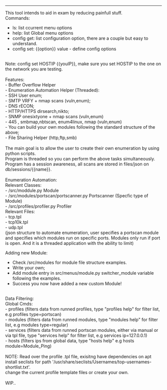 -------------------------------------
This tool intends to aid in exam by reducing painfull stuff.
<br/>
Commands: <br/>
- ls: list ccurrent menu options <br/>
- help: list Global menu options <br/>
- config get: list configuration option, there are a couple but easy to understand. <br/>
- config set: {{option}} value - define config options <br/>
<br/>
Note: config set HOSTIP {{youIP}}, make sure you set HOSTIP to the one on the network you are testing. <br/>
<br/>
Features: <br/>
- Buffer Overflow Helper <br/>
- Enumeration Automation Helper (Threaded): <br/>
- SSH User enum; <br/>
- SMTP VRFY + nmap scans (vuln,enum); <br/>
- DNS rECON; <br/>
- HTTP/HTTPS dirsearch,nikto; <br/>
- SNMP onesixtyone + nmap scans (vuln,enum) <br/>
- 445 , smbmap,nbtscan, enum4linux, nmap (vuln,enum) <br/>
- You can build your own modules following the standard structure of the above; <br/>
- File Sharing Helper (http,ftp,smb) <br/>

<br/>
The main goal is to allow the user to create their own enumeration by using python scripts. <br/>
Program is threaded so you can perform the above tasks simultaneously. <br/>
Program has a session awareness, all scans are stored in files/json on db/sessions/{{name}}. <br/>
<br/>
Enumeration Automation: <br/>
Relevant Classes: <br/>
	- /src/moddule.py Module <br/>
	- /src/modules/portscan/portscanner.py Portscanner (Specfic type of Module) <br/>
	- /src/profiles/profiler.py Profiler <br/>
Relevant Files: <br/>
	- tcp.tpl <br/>
	- tcp10k.tpl <br/>
	- udp.tpl <br/>
	(json structure to automate enumeration, user specifies a portscan module and specifies which modules run on specific ports. Modules only run if port is open. And it is a threaded application with the ability to limit) <br/>

Adding new Module: <br/>
 - Check /src/modules for module file structure examples. <br/>
 - Write your own; <br/> 
 - Add module entry in src/menus/module.py switcher_module variable following the examples. <br/>
 - Success you now have added a new custom Module! <br/>
<br/>
Data Filtering: <br/>
Global Cmds: <br/>
	- profiles (filters data from runned profiles, type "profiles help" for filter list, e.g profiles type=portscan) <br/>
	- modules (filters data from runned modules, type "modules help" for filter list, e.g modules type=regular) <br/>
	- services (filters data from runned portscan modules, either via manual or via tpl file, type "services help" for filter list, e.g services ip=127.0.0.1) <br/>
	- hosts (filters ips from global data, type "hosts help" e.g hosts module=Module_Ping) <br/> 
<br/>
NOTE: Read over the profile .tpl file, exisitng have dependencies on apt install seclists for path '/usr/share/seclists/Usernames/top-usernames-shortlist.txt'. <br/>
change the current profile template files or create your own. <br/>
<br/>
WIP.. 

